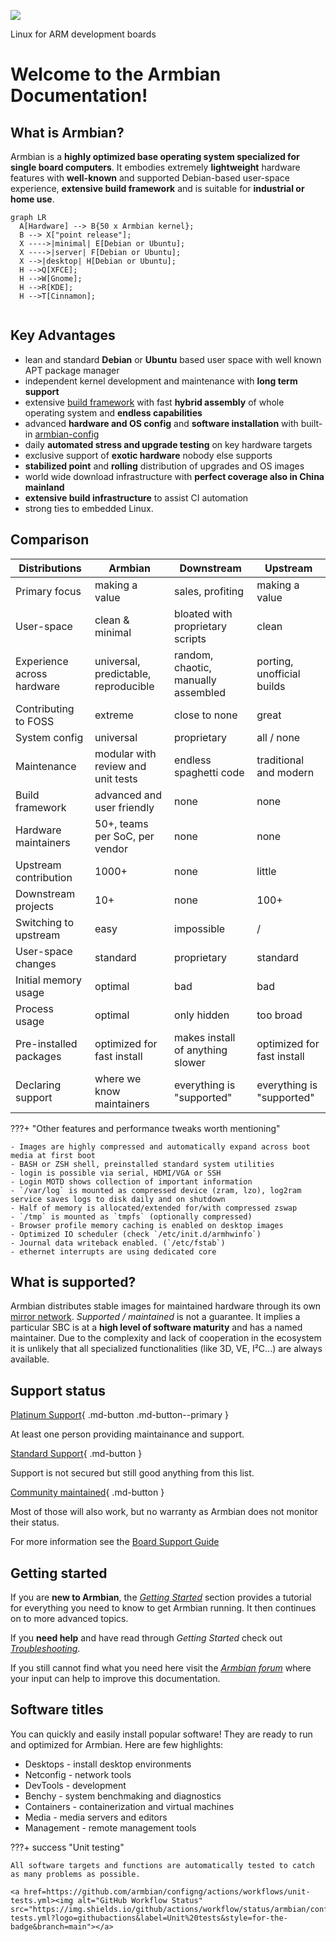 [![](images/logo_middle.png)](https://www.armbian.com)

Linux for ARM development boards

# Welcome to the Armbian Documentation!

## What is Armbian?

Armbian is a **highly optimized base operating system specialized for single board computers**. It embodies extremely **lightweight** hardware features with **well-known** and supported Debian-based user-space experience, **extensive build framework** and is suitable for **industrial or home use**.

``` mermaid
graph LR
  A[Hardware] --> B{50 x Armbian kernel};
  B --> X["point release"];
  X ---->|minimal| E[Debian or Ubuntu];
  X ---->|server| F[Debian or Ubuntu];
  X -->|desktop| H[Debian or Ubuntu];
  H -->Q[XFCE];
  H -->W[Gnome];
  H -->R[KDE];
  H -->T[Cinnamon];
  
```

## Key Advantages

- lean and standard **Debian** or **Ubuntu** based user space with well known APT package manager
- independent kernel development and maintenance with **long term support**
- extensive [build framework](https://github.com/armbian/build) with fast **hybrid assembly** of whole operating system and **endless capabilities**
- advanced **hardware and OS config** and **software installation** with built-in [armbian-config](/User-Guide_Armbian-Config/)
- daily **automated stress and upgrade testing** on key hardware targets
- exclusive support of **exotic hardware** nobody else supports
- **stabilized point** and **rolling** distribution of upgrades and OS images
- world wide download infrastructure with **perfect coverage also in China mainland**
- **extensive build infrastructure** to assist CI automation
- strong ties to embedded Linux.

## Comparison

| Distributions | Armbian  | Downstream | Upstream |
| -------- | -------- | -------- |-------- |
| Primary focus     | making a value     | sales, profiting | making a value |
| User-space     | clean & minimal | bloated with proprietary scripts | clean |
| Experience across hardware | universal, predictable, reproducible | random, chaotic, manually assembled | porting, unofficial builds |
| Contributing to FOSS | extreme | close to none | great |
| System config | universal | proprietary | all / none |
| Maintenance | modular with review and unit tests | endless spaghetti code | traditional and modern |
| Build framework | advanced and user friendly | none | none |
| Hardware maintainers | 50+, teams per SoC, per vendor | none | none |
| Upstream contribution | 1000+ | none | little |
| Downstream projects | 10+ | none | 100+ |
| Switching to upstream | easy | impossible | / |
| User-space changes | standard | proprietary | standard |
| Initial memory usage | optimal | bad | bad |
| Process usage | optimal | only hidden | too broad |
| Pre-installed packages | optimized for fast install | makes install of anything slower | optimized for fast install |
| Declaring support | where we know maintainers | everything is "supported" | everything is "supported" |

???+ "Other features and performance tweaks worth mentioning"

    - Images are highly compressed and automatically expand across boot media at first boot
    - BASH or ZSH shell, preinstalled standard system utilities
    - login is possible via serial, HDMI/VGA or SSH
    - Login MOTD shows collection of important information
    - `/var/log` is mounted as compressed device (zram, lzo), log2ram service saves logs to disk daily and on shutdown
    - Half of memory is allocated/extended for/with compressed zswap
    - `/tmp` is mounted as `tmpfs` (optionally compressed)
    - Browser profile memory caching is enabled on desktop images
    - Optimized IO scheduler (check `/etc/init.d/armhwinfo`)
    - Journal data writeback enabled. (`/etc/fstab`)
    - ethernet interrupts are using dedicated core

## What is supported?

Armbian distributes stable images for maintained hardware through its own [mirror network](/Mirrors/). *Supported / maintained* is not a guarantee. It implies a particular SBC is at a **high level of software maturity** and has a named maintainer. Due to the complexity and lack of cooperation in the ecosystem it is unlikely that all specialized functionalities (like 3D, VE, I²C...) are always available.

## Support status

[Platinum Support](https://www.armbian.com/download/?device_support=Platinum%20support){ .md-button .md-button--primary }

At least one person providing maintainance and support.

[Standard Support](https://www.armbian.com/download/?device_support=Standard%20support){ .md-button }

Support is not secured but still good anything from this list.

[Community maintained](https://www.armbian.com/download/?device_support=Community%20maintained){ .md-button }

Most of those will also work, but no warranty as Armbian does not monitor their status.

For more information see the [Board Support Guide](User-Guide_Board-Support-Rules.md)

## Getting started

If you are **new to Armbian**, the [_Getting Started_](User-Guide_Getting-Started.md) section provides a tutorial for everything you need to know to get Armbian running. It then continues on to more advanced topics.

If you **need help** and have read through _Getting Started_ check out [_Troubleshooting_](User-Guide_Advanced-Features.md#how-to-troubleshoot).

If you still cannot find what you need here visit the [_Armbian forum_](https://forum.armbian.com/) where your input can help to improve this documentation.

## Software titles

You can quickly and easily install popular software! They are ready to run and optimized for Armbian. Here are few highlights:

- Desktops - install desktop environments
- Netconfig - network tools
- DevTools - development
- Benchy - system benchmaking and diagnostics
- Containers - containerization and virtual machines
- Media - media servers and editors
- Management - remote management tools

???+ success "Unit testing"


    All software targets and functions are automatically tested to catch as many problems as possible.

    <a href=https://github.com/armbian/configng/actions/workflows/unit-tests.yml><img alt="GitHub Workflow Status" src="https://img.shields.io/github/actions/workflow/status/armbian/configng/unit-tests.yml?logo=githubactions&label=Unit%20tests&style=for-the-badge&branch=main"></a>
